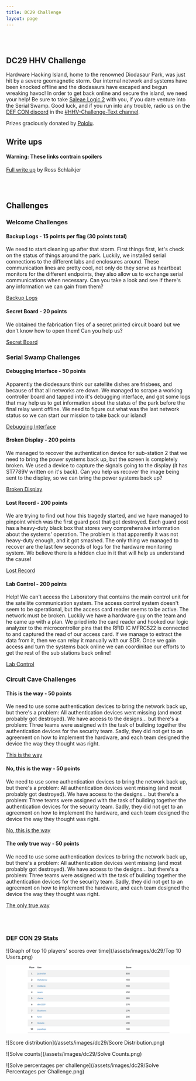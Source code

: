 ```yaml
---
title: DC29 Challenge
layout: page
---
```


<br/>
<br/>

## DC29 HHV Challenge
Hardware Hacking Island, home to the renowned Diodasaur Park, was just hit by a severe geomagnetic storm. Our internal network and systems have been knocked offline and the diodasaurs have escaped and begun wreaking havoc! In order to get back online and secure the island, we need your help! Be sure to take [Saleae Logic 2](https://www.saleae.com/downloads/) with you, if you dare venture into the Serial Swamp.
Good luck, and if you run into any trouble, radio us on the [DEF CON discord](https://discord.gg/defcon) in the [#HHV-Challenge-Text channel](https://discord.com/channels/708208267699945503/739567199647301702).

Prizes graciously donated by [Pololu](https://www.pololu.com/).

## Write ups
#### Warning: These links contrain spoilers
[Full write up](https://rhye.org/post/defcon-29-hhv-ctf/) by Ross Schlaikjer

<br/>
<br/>

## Challenges
### Welcome Challenges
#### Backup Logs - 15 points per flag (30 points total)
We need to start cleaning up after that storm. First things first, let's check on the status of things around the park. Luckily, we installed serial connections to the different labs and enclosures around. These communication lines are pretty cool, not only do they serve as heartbeat monitors for the different endpoints, they also allow us to exchange serial communications when necessary. Can you take a look and see if there's any information we can gain from them?

[Backup Logs](/assets/challenges/dc29/backup_logs.sal)

#### Secret Board - 20 points
We obtained the fabrication files of a secret printed circuit board but we don't know how to open them! Can you help us?

[Secret Board](/assets/challenges/dc29/secret_board.zip)

### Serial Swamp Challenges
#### Debugging Interface - 50 points
Apparently the diodesaurs think our satellite dishes are frisbees, and because of that all networks are down. We managed to scrape a working controller board and tapped into it's debugging interface, and got some logs that may help us to get information about the status of the park before the final relay went offline. We need to figure out what was the last network status so we can start our mission to take back our island!

[Debugging Interface](/assets/challenges/dc29/debugging_interface.sal)

#### Broken Display - 200 points
We managed to recover the authentication device for sub-station 2 that we need to bring the power systems back up, but the screen is completely broken. We used a device to capture the signals going to the display (it has ST7789V written on it's back). Can you help us recover the image being sent to the display, so we can bring the power systems back up?

[Broken Display](/assets/challenges/dc29/broken_display.sal)

#### Lost Record - 200 points
We are trying to find out how this tragedy started, and we have managed to pinpoint which was the first guard post that got destroyed. Each guard post has a heavy-duty black box that stores very comprehensive information about the systems' operation. The problem is that apparently it was not heavy-duty enough, and it got smashed. The only thing we managed to recover are the last few seconds of logs for the hardware monitoring system. We believe there is a hidden clue in it that will help us understand the cause!

[Lost Record](/assets/challenges/dc29/lost_record.zip)

#### Lab Control - 200 points
Help! We can't access the Laboratory that contains the main control unit for the satellite communication system. The access control system doesn't seem to be operational, but the access card reader seems to be active. The network must be broken. Luckily we have a hardware guy on the team and he came up with a plan. We pried into the card reader and hooked our logic analyzer to the microcontroller pins that the RFID IC MFRC522 is connected to and captured the read of our access card. If we manage to extract the data from it, then we can relay it manually with our SDR. Once we gain access and turn the systems back online we can coordinitae our efforts to get the rest of the sub stations back online!

[Lab Control](/assets/challenges/dc29/lab_control.zip)

### Circuit Cave Challenges
#### This is the way - 50 points
We need to use some authentication devices to bring the network back up, but there's a problem: All authentication devices went missing (and most probably got destroyed). We have access to the designs... but there's a problem: Three teams were assigned with the task of building together the authentication devices for the security team. Sadly, they did not get to an agreement on how to implement the hardware, and each team designed the device the way they thought was right.

[This is the way](/assets/challenges/dc29/this_is_the_way.zip)

#### No, this is the way - 50 points
We need to use some authentication devices to bring the network back up, but there's a problem: All authentication devices went missing (and most probably got destroyed). We have access to the designs... but there's a problem: Three teams were assigned with the task of building together the authentication devices for the security team. Sadly, they did not get to an agreement on how to implement the hardware, and each team designed the device the way they thought was right.

[No, this is the way](/assets/challenges/dc29/no_this_is_the_way.zip)

#### The only true way - 50 points
We need to use some authentication devices to bring the network back up, but there's a problem: All authentication devices went missing (and most probably got destroyed). We have access to the designs... but there's a problem: Three teams were assigned with the task of building together the authentication devices for the security team. Sadly, they did not get to an agreement on how to implement the hardware, and each team designed the device the way they thought was right.

[The only true way](/assets/challenges/dc29/the_only_true_way.zip)

<br/>
<br/>

### DEF CON 29 Stats

![Graph of top 10 players' scores over time](/assets/images/dc29/Top 10 Users.png)

![List of 10 players' handles and scores over time](/assets/images/dc29/Scoreboard.png)

![Score distribution](/assets/images/dc29/Score Distribution.png)

![Solve counts](/assets/images/dc29/Solve Counts.png)

![Solve percentages per challenge](/assets/images/dc29/Solve Percentages per Challenge.png)

